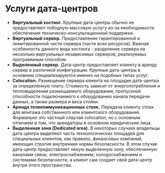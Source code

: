 # **Услуги дата-центров**

- **Виртуальный хостинг.** Крупные дата-центры обычно не предоставляют пободную массовую услугу из-за необходимости
обеспечения техническо-консультационной поддержки.
- **Виртуальный сервер.** Предоставление гарантированной и лимитированной части сервера (части всех ресурсов). Важная
особенность данного вида хостинга - разделение сервера на несколько виртуальных независимых серверов, реализуемых
программным способом.
- **Выделенный сервер.** Дата-центр предоставляет клиенту в аренду сервер в различной конфигурации. Крупные дата-центры в основном специализируются именно на подобных типах услуг.
- **Colocation.** Размещение сервера клиента на площадке дата-центра за определённую плату. Стоимость зависит от энергопотребления и тепловыделения размещаемого оборудования, пропускной способности подключаемого к оборудованию канала передачи данных, а также размера и веса стойки.
- **Аренда телекоммуникационных стоек.** Передача клиенту стоек для монтажа собственного или клиентского оборудования. Формально это частный слаучай colocation, но с основным отличием в том, что арендаторы в основном юридические лица.
- **Выделенная зона (Dedicated area).** В некоторых случаях владельцы дата-центра выделяют часть технологических площадей для специальных клиентов, как правило, финансовых компаний, имеющих строгие внутренние нормы безопасности. В этом случае дата-центр предоставляет некую выделенную зону, обеспеченную каналами связи, электроснабжением, холодоснабжением и системами безопасности, а клиент сам создает свой дата-центр внутри этого пространства.
